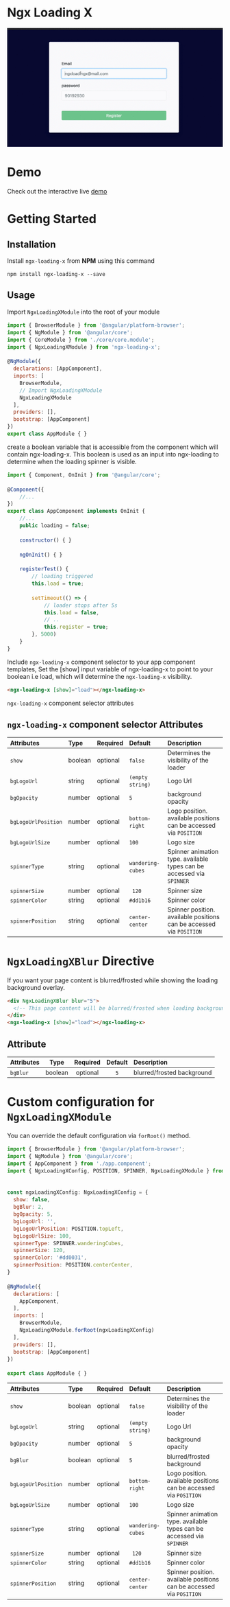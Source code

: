# Ngx Loading X
![](src/assets/demo/ngx-loading-x-demo.gif)

# Demo
Check out the interactive live [demo](https://stackblitz.com/edit/ngx-loading-x)

# Getting Started

## Installation
Install `ngx-loading-x` from **NPM** using this command
```shell
npm install ngx-loading-x --save
```


## Usage
Import `NgxLoadingXModule` into the root of your module

```js
import { BrowserModule } from '@angular/platform-browser';
import { NgModule } from '@angular/core';
import { CoreModule } from './core/core.module';
import { NgxLoadingXModule } from 'ngx-loading-x';
 
@NgModule({
  declarations: [AppComponent],
  imports: [
    BrowserModule,
    // Import NgxLoadingXModule
    NgxLoadingXModule
  ],
  providers: [],
  bootstrap: [AppComponent]
})
export class AppModule { }
```
create a boolean variable that is accessible from the component which will contain ngx-loading-x. This boolean is used as an input into ngx-loading to determine when the loading spinner is visible.
```js
import { Component, OnInit } from '@angular/core';

@Component({
    //...
})
export class AppComponent implements OnInit {
    //...
    public loading = false;

    constructor() { }

    ngOnInit() { }

    registerTest() {
        // loading triggered
        this.load = true;

        setTimeout(() => {
            // loader stops after 5s
            this.load = false,
            // ..
            this.register = true;
        }, 5000)
    }
}
```

Include `ngx-loading-x` component selector to your app component templates, Set the [show] input variable of ngx-loading-x to point to your boolean i.e load, which will determine the `ngx-loading-x` visibility.
```html
<ngx-loading-x [show]="load"></ngx-loading-x>
```
`ngx-loading-x` component selector attributes
## `ngx-loading-x` component selector Attributes
| Attributes | Type | Required | Default | Description |
| :---         |     :---     |       :--- |  :---         |     :---      |
|   `show`   |  boolean     |    optional    |  `false`   |     Determines the visibility of the loader    |
| `bgLogoUrl`    | string      | optional    |    `(empty string)`    | Logo Url    |
| `bgOpacity`    | number      | optional    |    `5`    | background opacity    |
| `bgLogoUrlPosition`    | number      | optional    |    `bottom-right`   | Logo position. available positions can be accessed via `POSITION`   |
| `bgLogoUrlSize`    | number      | optional    |    `100`   | Logo size   |
| `spinnerType`    | string      | optional    |    `wandering-cubes`   | Spinner animation type. available types can be accessed via `SPINNER`  |
| `spinnerSize`    | number      | optional    |   ` 120`   | Spinner size   |
| `spinnerColor`    | string      | optional    |    `#dd1b16`   | Spinner color   |
| `spinnerPosition`    | string      | optional    |    `center-center`   | Spinner position. available positions can be accessed via `POSITION`   |

# `NgxLoadingXBlur` Directive
If you want your page content is blurred/frosted while showing the loading background overlay.
```html
<div NgxLoadingXBlur blur="5">
  <!-- This page content will be blurred/frosted when loading background overlay is showed -->
</div>
<ngx-loading-x [show]="load"></ngx-loading-x>

```
## Attribute
| Attributes | Type | Required | Default | Description |
| :---         |     :---:      |       :---:  |  :---:          |     :---      |
|   `bgBlur`   |  boolean     |    optional    |    `5`   |    blurred/frosted background    |



# Custom configuration for `NgxLoadingXModule`
You can override the default configuration via `forRoot()` method.
```js
import { BrowserModule } from '@angular/platform-browser';
import { NgModule } from '@angular/core';
import { AppComponent } from './app.component';
import { NgxLoadingXConfig, POSITION, SPINNER, NgxLoadingXModule } from 'ngx-loading-x';


const ngxLoadingXConfig: NgxLoadingXConfig = {
  show: false,
  bgBlur: 2,
  bgOpacity: 5,
  bgLogoUrl: '',
  bgLogoUrlPosition: POSITION.topLeft,
  bgLogoUrlSize: 100,
  spinnerType: SPINNER.wanderingCubes,
  spinnerSize: 120,
  spinnerColor: '#dd0031',
  spinnerPosition: POSITION.centerCenter,
}

@NgModule({
  declarations: [
    AppComponent,
  ],
  imports: [
    BrowserModule,
    NgxLoadingXModule.forRoot(ngxLoadingXConfig)
  ],
  providers: [],
  bootstrap: [AppComponent]
})

export class AppModule { }

```
| Attributes | Type | Required | Default | Description |
| :---         |     :---     |       :--- |  :---         |     :---      |
|   `show`   |  boolean     |    optional    |  `false`   |     Determines the visibility of the loader    |
| `bgLogoUrl`    | string      | optional    |    `(empty string)`    | Logo Url    |
| `bgOpacity`    | number      | optional    |    `5`    | background opacity    |
|   `bgBlur`   |  boolean     |    optional    |    `5`   |    blurred/frosted background    |
| `bgLogoUrlPosition`    | number      | optional    |    `bottom-right`   | Logo position. available positions can be accessed via `POSITION`   |
| `bgLogoUrlSize`    | number      | optional    |    `100`   | Logo size   |
| `spinnerType`    | string      | optional    |    `wandering-cubes`   | Spinner animation type. available types can be accessed via `SPINNER`  |
| `spinnerSize`    | number      | optional    |   ` 120`   | Spinner size   |
| `spinnerColor`    | string      | optional    |    `#dd1b16`   | Spinner color   |
| `spinnerPosition`    | string      | optional    |    `center-center`   | Spinner position. available positions can be accessed via `POSITION`   |
